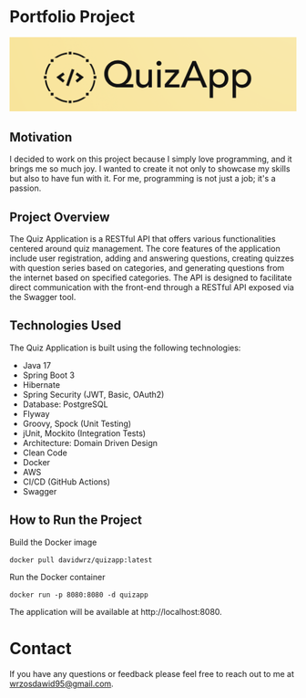 # Portfolio Project

![Quiz Application Logo](src/main/resources/static/quizapp.png)

## Motivation

I decided to work on this project because I simply love programming, and it brings me so much joy.
I wanted to create it not only to showcase my skills but also to have fun with it.
For me, programming is not just a job; it's a passion.

## Project Overview

The Quiz Application is a RESTful API that offers various functionalities centered around quiz management.
The core features of the application include user registration, adding and answering questions,
creating quizzes with question series based on categories, and generating questions from the internet based on specified
categories.
The API is designed to facilitate direct communication with the front-end through a RESTful API exposed via the Swagger
tool.

## Technologies Used

The Quiz Application is built using the following technologies:

- Java 17
- Spring Boot 3
- Hibernate
- Spring Security (JWT, Basic, OAuth2)
- Database: PostgreSQL
- Flyway
- Groovy, Spock (Unit Testing)
- jUnit, Mockito (Integration Tests)
- Architecture: Domain Driven Design
- Clean Code
- Docker
- AWS
- CI/CD (GitHub Actions)
- Swagger

## How to Run the Project

Build the Docker image

```
docker pull davidwrz/quizapp:latest
```

Run the Docker container

```
docker run -p 8080:8080 -d quizapp
```

The application will be available at http://localhost:8080.

# Contact

If you have any questions or feedback please feel free to reach out to me at wrzosdawid95@gmail.com.